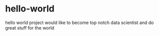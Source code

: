 # hello-world
hello world project
would like to become top notch data scientist and do great stuff for the world
